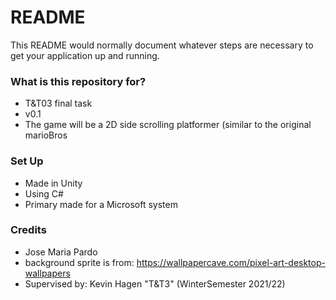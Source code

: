 # README #

This README would normally document whatever steps are necessary to get your application up and running.

### What is this repository for? ###

* T&T03 final task
* v0.1
* The game will be a 2D side scrolling platformer (similar to the original marioBros

### Set Up ###

* Made in Unity
* Using C#
* Primary made for a Microsoft system

### Credits ###

* Jose Maria Pardo
* background sprite is from: https://wallpapercave.com/pixel-art-desktop-wallpapers
* Supervised by: Kevin Hagen "T&T3" (WinterSemester 2021/22)